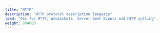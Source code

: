 ```yaml
---
title: "HTTP"
description: "HTTP protocol description language"
lead: "DSL for HTTP, WebSockets, Server Sent Events and HTTP polling"
weight: 004000
---
```

